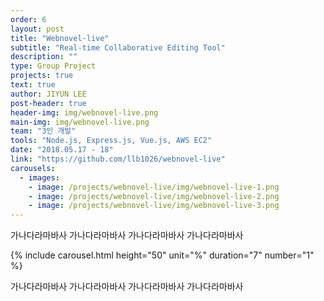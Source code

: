 ```yaml
---
order: 6
layout: post
title: "Webnovel-live"
subtitle: "Real-time Collaborative Editing Tool"
description: ""
type: Group Project
projects: true
text: true
author: JIYUN LEE
post-header: true
header-img: img/webnovel-live.png
main-img: img/webnovel-live.png
team: "3인 개발"
tools: "Node.js, Express.js, Vue.js, AWS EC2"
date: "2018.05.17 - 18"
link: "https://github.com/llb1026/webnovel-live"
carousels:
  - images: 
    - image: /projects/webnovel-live/img/webnovel-live-1.png
    - image: /projects/webnovel-live/img/webnovel-live-2.png
    - image: /projects/webnovel-live/img/webnovel-live-3.png
---
```


가나다라마바사 가나다라마바사 가나다라마바사 가나다라마바사

{% include carousel.html height="50" unit="%" duration="7" number="1" %}

가나다라마바사 가나다라마바사 가나다라마바사 가나다라마바사